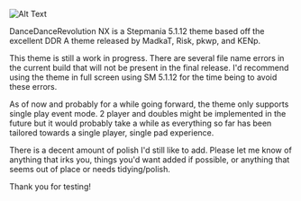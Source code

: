 ![Alt Text](https://i.ibb.co/LS3mg1K/Common-splash.png)

DanceDanceRevolution NX is a Stepmania 5.1.12 theme based off the excellent DDR A theme released by MadkaT, Risk, pkwp, and KENp.

This theme is still a work in progress. There are several file name errors in the current build that will not be present in the final release. I'd recommend using the theme in full screen using SM 5.1.12 for the time being to avoid these errors.

As of now and probably for a while going forward, the theme only supports single play event mode. 2 player and doubles might be implemented in the future but it would probably take a while as everything so far has been tailored towards a single player, single pad experience.

There is a decent amount of polish I'd still like to add. Please let me know of anything that irks you, things you'd want added if possible, or anything that seems out of place or needs tidying/polish.

Thank you for testing!

